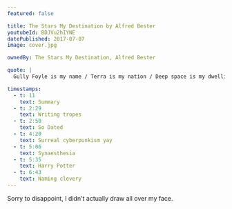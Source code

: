 ```yaml
---
featured: false

title: The Stars My Destination by Alfred Bester
youtubeId: BDJVu2hIYNE
datePublished: 2017-07-07
image: cover.jpg

ownedBy: The Stars My Destination, Alfred Bester

quote: |
  Gully Foyle is my name / Terra is my nation / Deep space is my dwelling place / The stars my destination

timestamps:
  - t: 11
    text: Summary
  - t: 2:29
    text: Writing tropes
  - t: 2:50
    text: So Dated
  - t: 4:20
    text: Surreal cyberpunkism yay
  - t: 5:06
    text: Synaesthesia
  - t: 5:35
    text: Harry Potter
  - t: 6:43
    text: Naming clevery
---
```


Sorry to disappoint, I didn't actually draw all over my face.
